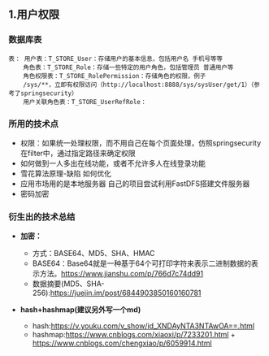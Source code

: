 ## 1.用户权限 ##
### 数据库表 ###
	表： 用户表：T_STORE_User：存储用户的基本信息，包括用户名 手机号等等
	    角色表：T_STORE_Role：存储一些特定的用户角色，包括管理员 普通用户等
		角色权限表：T_STORE_RolePermission：存储角色的权限，例子
		/sys/**，立即有权限访问（http://localhost:8888/sys/sysUser/get/1）（参考了springsecurity）
		用户关联角色表：T_STORE_UserRefRole：

### 所用的技术点 ###

- 权限：如果统一处理权限，而不用自己在每个页面处理，仿照springsecurity在filter中，通过指定路径来确定权限
- 如何做到一人多出在线功能，或者不允许多人在线登录功能
- 雪花算法原理-缺陷 如何优化
- 应用市场用的是本地服务器 自己的项目尝试利用FastDFS搭建文件服务器
- 密码加密


###  衍生出的技术总结 ###
- **加密：**
	- 方式：BASE64、MD5、SHA、HMAC
	- BASE64：Base64就是一种基于64个可打印字符来表示二进制数据的表示方法。https://www.jianshu.com/p/766d7c74dd91
	- 数据摘要(MD5、SHA-256):https://juejin.im/post/6844903850160160781
	

- **hash+hashmap(建议另外写一个md)**
	- hash:https://v.youku.com/v_show/id_XNDAyNTA3NTAwOA==.html
	- hashmap:https://www.cnblogs.com/xiaoxi/p/7233201.html + https://www.cnblogs.com/chengxiao/p/6059914.html